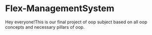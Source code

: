 # Flex-ManagementSystem
Hey everyone!This is our final project of oop subject based on all oop concepts and necessary pillars of oop.
